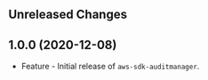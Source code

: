 Unreleased Changes
------------------

1.0.0 (2020-12-08)
------------------

* Feature - Initial release of `aws-sdk-auditmanager`.

